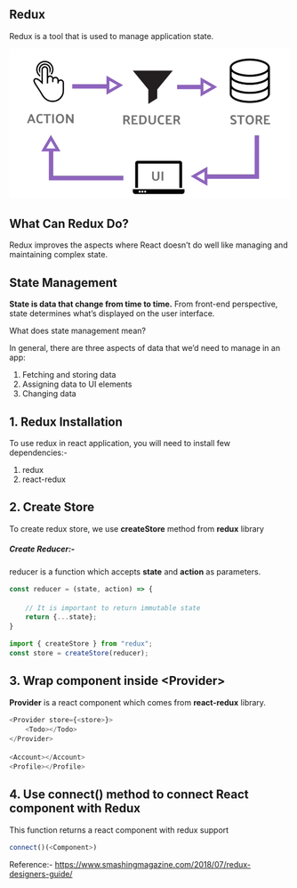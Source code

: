 ## Redux
Redux is a tool that is used to manage application state.

![](images/1.png)

## What Can Redux Do?

Redux improves the aspects where React doesn’t do well like managing and maintaining complex state.

## State Management

**State is data that change from time to time.** From front-end perspective, state determines what’s displayed on the user interface.

What does state management mean? 

In general, there are three aspects of data that we’d need to manage in an app:

1. Fetching and storing data
2. Assigning data to UI elements
3. Changing data

## 1. Redux Installation

To use redux in react application, you will need to install few dependencies:-

1. redux
2. react-redux

## 2. Create Store

To create redux store, we use **createStore** method from **redux** library

##### Create Reducer:-

reducer is a function which accepts **state** and **action** as parameters.

```javascript
const reducer = (state, action) => {

    // It is important to return immutable state
    return {...state};
}
```

```javascript
import { createStore } from "redux";
const store = createStore(reducer);
```

## 3. Wrap component inside \<Provider\>

**Provider** is a react component which comes from **react-redux** library.

```javascript
<Provider store={<store>}>
    <Todo></Todo>
</Provider>

<Account></Account>
<Profile></Profile>
```

## 4. Use connect() method to connect React component with Redux

This function returns a react component with redux support

```javascript
connect()(<Component>)
```


Reference:-
https://www.smashingmagazine.com/2018/07/redux-designers-guide/


